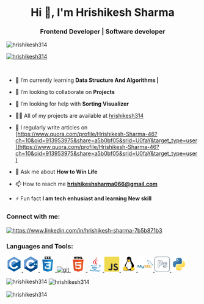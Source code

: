 <h1 align="center">Hi 👋, I'm Hrishikesh Sharma</h1>
<h3 align="center">Frontend Developer | Software developer</h3>

<p align="left"> <img src="https://komarev.com/ghpvc/?username=hrishikesh314&label=Profile%20views&color=0e75b6&style=flat" alt="hrishikesh314" /> </p>

<p align="left"> <a href="https://github.com/ryo-ma/github-profile-trophy"><img src="https://github-profile-trophy.vercel.app/?username=hrishikesh314" alt="hrishikesh314" /></a> </p>

<p align="left"> <a href="https://twitter.com/" target="blank"><img src="https://img.shields.io/twitter/follow/?logo=twitter&style=for-the-badge" alt="" /></a> </p>

- 🌱 I’m currently learning **Data Structure And Algorithms |**

- 👯 I’m looking to collaborate on **Projects**

- 🤝 I’m looking for help with **Sorting Visualizer**

- 👨‍💻 All of my projects are available at [hrishikesh314](hrishikesh314)

- 📝 I regularly write articles on [https://www.quora.com/profile/Hrishikesh-Sharma-46?ch=10&oid=913953975&share=a5b0bf05&srid=U0faY&target_type=user](https://www.quora.com/profile/Hrishikesh-Sharma-46?ch=10&oid=913953975&share=a5b0bf05&srid=U0faY&target_type=user)

- 💬 Ask me about **How to Win Life**

- 📫 How to reach me **hrishikeshsharma066@gmail.com**

- ⚡ Fun fact **I  am tech enhusiast and learning New skill**

<h3 align="left">Connect with me:</h3>
<p align="left">
<a href="https://linkedin.com/in/https://www.linkedin.com/in/hrishikesh-sharma-7b5b871b3" target="blank"><img align="center" src="https://raw.githubusercontent.com/rahuldkjain/github-profile-readme-generator/master/src/images/icons/Social/linked-in-alt.svg" alt="https://www.linkedin.com/in/hrishikesh-sharma-7b5b871b3" height="30" width="40" /></a>
</p>

<h3 align="left">Languages and Tools:</h3>
<p align="left"> <a href="https://www.cprogramming.com/" target="_blank" rel="noreferrer"> <img src="https://raw.githubusercontent.com/devicons/devicon/master/icons/c/c-original.svg" alt="c" width="40" height="40"/> </a> <a href="https://www.w3schools.com/cpp/" target="_blank" rel="noreferrer"> <img src="https://raw.githubusercontent.com/devicons/devicon/master/icons/cplusplus/cplusplus-original.svg" alt="cplusplus" width="40" height="40"/> </a> <a href="https://www.w3schools.com/css/" target="_blank" rel="noreferrer"> <img src="https://raw.githubusercontent.com/devicons/devicon/master/icons/css3/css3-original-wordmark.svg" alt="css3" width="40" height="40"/> </a> <a href="https://git-scm.com/" target="_blank" rel="noreferrer"> <img src="https://www.vectorlogo.zone/logos/git-scm/git-scm-icon.svg" alt="git" width="40" height="40"/> </a> <a href="https://www.w3.org/html/" target="_blank" rel="noreferrer"> <img src="https://raw.githubusercontent.com/devicons/devicon/master/icons/html5/html5-original-wordmark.svg" alt="html5" width="40" height="40"/> </a> <a href="https://www.java.com" target="_blank" rel="noreferrer"> <img src="https://raw.githubusercontent.com/devicons/devicon/master/icons/java/java-original.svg" alt="java" width="40" height="40"/> </a> <a href="https://developer.mozilla.org/en-US/docs/Web/JavaScript" target="_blank" rel="noreferrer"> <img src="https://raw.githubusercontent.com/devicons/devicon/master/icons/javascript/javascript-original.svg" alt="javascript" width="40" height="40"/> </a> <a href="https://www.linux.org/" target="_blank" rel="noreferrer"> <img src="https://raw.githubusercontent.com/devicons/devicon/master/icons/linux/linux-original.svg" alt="linux" width="40" height="40"/> </a> <a href="https://www.mysql.com/" target="_blank" rel="noreferrer"> <img src="https://raw.githubusercontent.com/devicons/devicon/master/icons/mysql/mysql-original-wordmark.svg" alt="mysql" width="40" height="40"/> </a> <a href="https://www.photoshop.com/en" target="_blank" rel="noreferrer"> <img src="https://raw.githubusercontent.com/devicons/devicon/master/icons/photoshop/photoshop-line.svg" alt="photoshop" width="40" height="40"/> </a> <a href="https://www.python.org" target="_blank" rel="noreferrer"> <img src="https://raw.githubusercontent.com/devicons/devicon/master/icons/python/python-original.svg" alt="python" width="40" height="40"/> </a> </p>

<p><img align="left" src="https://github-readme-stats.vercel.app/api/top-langs?username=hrishikesh314&show_icons=true&locale=en&layout=compact" alt="hrishikesh314" /></p>

<p>&nbsp;<img align="center" src="https://github-readme-stats.vercel.app/api?username=hrishikesh314&show_icons=true&locale=en" alt="hrishikesh314" /></p>

<p><img align="center" src="https://github-readme-streak-stats.herokuapp.com/?user=hrishikesh314&" alt="hrishikesh314" /></p>
